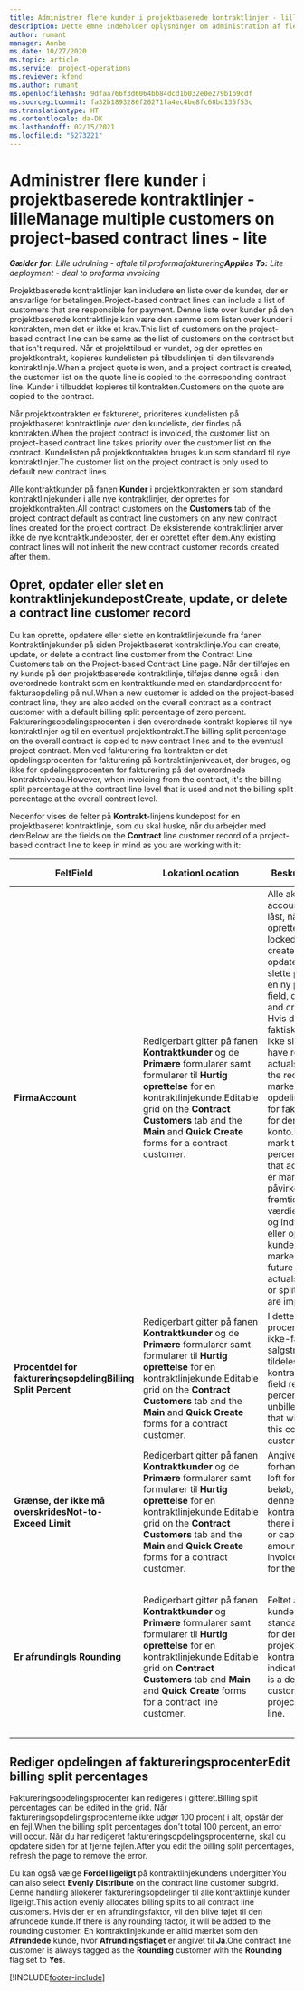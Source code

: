 ```yaml
---
title: Administrer flere kunder i projektbaserede kontraktlinjer - lille
description: Dette emne indeholder oplysninger om administration af flere kunder på projektbaserede kontraktlinjer.
author: rumant
manager: Annbe
ms.date: 10/27/2020
ms.topic: article
ms.service: project-operations
ms.reviewer: kfend
ms.author: rumant
ms.openlocfilehash: 9dfaa766f3d6064bb84dcd1b032e0e279b1b9cdf
ms.sourcegitcommit: fa32b1893286f20271fa4ec4be8fc68bd135f53c
ms.translationtype: HT
ms.contentlocale: da-DK
ms.lasthandoff: 02/15/2021
ms.locfileid: "5273221"
---
```

# <a name="manage-multiple-customers-on-project-based-contract-lines---lite"></a><span data-ttu-id="a82bf-103">Administrer flere kunder i projektbaserede kontraktlinjer - lille</span><span class="sxs-lookup"><span data-stu-id="a82bf-103">Manage multiple customers on project-based contract lines - lite</span></span>

<span data-ttu-id="a82bf-104">_**Gælder for:** Lille udrulning - aftale til proformafakturering_</span><span class="sxs-lookup"><span data-stu-id="a82bf-104">_**Applies To:** Lite deployment - deal to proforma invoicing_</span></span>

<span data-ttu-id="a82bf-105">Projektbaserede kontraktlinjer kan inkludere en liste over de kunder, der er ansvarlige for betalingen.</span><span class="sxs-lookup"><span data-stu-id="a82bf-105">Project-based contract lines can include a list of customers that are responsible for payment.</span></span> <span data-ttu-id="a82bf-106">Denne liste over kunder på den projektbaserede kontraktlinje kan være den samme som listen over kunder i kontrakten, men det er ikke et krav.</span><span class="sxs-lookup"><span data-stu-id="a82bf-106">This list of customers on the project-based contract line can be same as the list of customers on the contract but that isn't required.</span></span> <span data-ttu-id="a82bf-107">Når et projekttilbud er vundet, og der oprettes en projektkontrakt, kopieres kundelisten på tilbudslinjen til den tilsvarende kontraktlinje.</span><span class="sxs-lookup"><span data-stu-id="a82bf-107">When a project quote is won, and a project contract is created, the customer list on the quote line is copied to the corresponding contract line.</span></span> <span data-ttu-id="a82bf-108">Kunder i tilbuddet kopieres til kontrakten.</span><span class="sxs-lookup"><span data-stu-id="a82bf-108">Customers on the quote are copied to the contract.</span></span>

<span data-ttu-id="a82bf-109">Når projektkontrakten er faktureret, prioriteres kundelisten på projektbaseret kontraktlinje over den kundeliste, der findes på kontrakten.</span><span class="sxs-lookup"><span data-stu-id="a82bf-109">When the project contract is invoiced, the customer list on project-based contract line takes priority over the customer list on the contract.</span></span> <span data-ttu-id="a82bf-110">Kundelisten på projektkontrakten bruges kun som standard til nye kontraktlinjer.</span><span class="sxs-lookup"><span data-stu-id="a82bf-110">The customer list on the project contract is only used to default new contract lines.</span></span>

<span data-ttu-id="a82bf-111">Alle kontraktkunder på fanen **Kunder** i projektkontrakten er som standard kontraktlinjekunder i alle nye kontraktlinjer, der oprettes for projektkontrakten.</span><span class="sxs-lookup"><span data-stu-id="a82bf-111">All contract customers on the **Customers** tab of the project contract default as contract line customers on any new contract lines created for the project contract.</span></span> <span data-ttu-id="a82bf-112">De eksisterende kontraktlinjer arver ikke de nye kontraktkundeposter, der er oprettet efter dem.</span><span class="sxs-lookup"><span data-stu-id="a82bf-112">Any existing contract lines will not inherit the new contract customer records created after them.</span></span>

## <a name="create-update-or-delete-a-contract-line-customer-record"></a><span data-ttu-id="a82bf-113">Opret, opdater eller slet en kontraktlinjekundepost</span><span class="sxs-lookup"><span data-stu-id="a82bf-113">Create, update, or delete a contract line customer record</span></span>

<span data-ttu-id="a82bf-114">Du kan oprette, opdatere eller slette en kontraktlinjekunde fra fanen Kontraktlinjekunder på siden Projektbaseret kontraktlinje.</span><span class="sxs-lookup"><span data-stu-id="a82bf-114">You can create, update, or delete a contract line customer from the Contract Line Customers tab on the Project-based Contract Line page.</span></span> <span data-ttu-id="a82bf-115">Når der tilføjes en ny kunde på den projektbaserede kontraktlinje, tilføjes denne også i den overordnede kontrakt som en kontraktkunde med en standardprocent for fakturaopdeling på nul.</span><span class="sxs-lookup"><span data-stu-id="a82bf-115">When a new customer is added on the project-based contract line, they are also added on the overall contract as a contract customer with a default billing split percentage of zero percent.</span></span> <span data-ttu-id="a82bf-116">Faktureringsopdelingsprocenten i den overordnede kontrakt kopieres til nye kontraktlinjer og til en eventuel projektkontrakt.</span><span class="sxs-lookup"><span data-stu-id="a82bf-116">The billing split percentage on the overall contract is copied to new contract lines and to the eventual project contract.</span></span> <span data-ttu-id="a82bf-117">Men ved fakturering fra kontrakten er det opdelingsprocenten for fakturering på kontraktlinjeniveauet, der bruges, og ikke for opdelingsprocenten for fakturering på det overordnede kontraktniveau.</span><span class="sxs-lookup"><span data-stu-id="a82bf-117">However, when invoicing from the contract, it's the billing split percentage at the contract line level that is used and not the billing split percentage at the overall contract level.</span></span>

<span data-ttu-id="a82bf-118">Nedenfor vises de felter på **Kontrakt**-linjens kundepost for en projektbaseret kontraktlinje, som du skal huske, når du arbejder med den:</span><span class="sxs-lookup"><span data-stu-id="a82bf-118">Below are the fields on the **Contract** line customer record of a project-based contract line to keep in mind as you are working with it:</span></span>

| <span data-ttu-id="a82bf-119">Felt</span><span class="sxs-lookup"><span data-stu-id="a82bf-119">Field</span></span> | <span data-ttu-id="a82bf-120">Lokation</span><span class="sxs-lookup"><span data-stu-id="a82bf-120">Location</span></span> | <span data-ttu-id="a82bf-121">Beskrivelse</span><span class="sxs-lookup"><span data-stu-id="a82bf-121">Description</span></span> | <span data-ttu-id="a82bf-122">Downstream-virkning</span><span class="sxs-lookup"><span data-stu-id="a82bf-122">Downstream impact</span></span> |
| --- | --- | --- | --- |
| <span data-ttu-id="a82bf-123">**Firma**</span><span class="sxs-lookup"><span data-stu-id="a82bf-123">**Account**</span></span> | <span data-ttu-id="a82bf-124">Redigerbart gitter på fanen **Kontraktkunder** og de **Primære** formularer samt formularer til **Hurtig oprettelse** for en kontraktlinjekunde.</span><span class="sxs-lookup"><span data-stu-id="a82bf-124">Editable grid on the **Contract Customers** tab and the **Main** and **Quick Create** forms for a contract customer.</span></span> | <span data-ttu-id="a82bf-125">Alle aktive konti.</span><span class="sxs-lookup"><span data-stu-id="a82bf-125">All active accounts.</span></span> <span data-ttu-id="a82bf-126">Dette felt er låst, når posten er oprettet.</span><span class="sxs-lookup"><span data-stu-id="a82bf-126">This field is locked after the record is created.</span></span> <span data-ttu-id="a82bf-127">Hvis du vil opdatere feltet, skal du slette posten og oprette en ny post.</span><span class="sxs-lookup"><span data-stu-id="a82bf-127">To update the field, delete the record, and create a new record.</span></span> <span data-ttu-id="a82bf-128">Hvis du har registreret faktiske værdier, kan du ikke slette posten.</span><span class="sxs-lookup"><span data-stu-id="a82bf-128">If you have recorded any actuals, you can't delete the record.</span></span> <span data-ttu-id="a82bf-129">Du kan dog markere opdelingsprocentdelen for fakturering som nul for den pågældende konto.</span><span class="sxs-lookup"><span data-stu-id="a82bf-129">However, you can mark the billing split percentage as zero for that account.</span></span> <span data-ttu-id="a82bf-130">Når posten er markeret med nul, påvirkes eventuelle fremtidige faktiske værdier for omkostninger og indtægter, der skyldes eller opdeles til denne kunde.</span><span class="sxs-lookup"><span data-stu-id="a82bf-130">When the record is marked as zero, any future cost and revenue actuals that are attributed or split to this customer are impacted.</span></span> | <span data-ttu-id="a82bf-131">Når du vælger en konto på den overordnede liste over konti for at tilføje og gemme dem, tilføjes kontraktlinjekunden også som en kontraktkunde.</span><span class="sxs-lookup"><span data-stu-id="a82bf-131">When you pick an account from the master list of accounts to add and save them, the contract line customer is also added as a contract customer.</span></span> <span data-ttu-id="a82bf-132">Kontraktlinjekunder bruges, når der genereres fakturaer.</span><span class="sxs-lookup"><span data-stu-id="a82bf-132">Contract line customers are used when invoices are generated.</span></span> |
| <span data-ttu-id="a82bf-133">**Procentdel for faktureringsopdeling**</span><span class="sxs-lookup"><span data-stu-id="a82bf-133">**Billing Split Percent**</span></span> | <span data-ttu-id="a82bf-134">Redigerbart gitter på fanen **Kontraktkunder** og de **Primære** formularer samt formularer til **Hurtig oprettelse** for en kontraktlinjekunde.</span><span class="sxs-lookup"><span data-stu-id="a82bf-134">Editable grid on the **Contract Customers** tab and the **Main** and **Quick Create** forms for a contract customer.</span></span> | <span data-ttu-id="a82bf-135">I dette felt vises procentdelen af hver ikke-faktureret salgstransaktion, der skal tildeles denne kontraktlinjekunde.</span><span class="sxs-lookup"><span data-stu-id="a82bf-135">This field represents the percentage of each unbilled sales transaction that will be attributed to this contract line customer.</span></span> | <span data-ttu-id="a82bf-136">Kontraktlinjekunder og faktureringsopdelingsprocenter bruges, når faktiske værdier oprettes efter godkendelsen, og når fakturaen genereres.</span><span class="sxs-lookup"><span data-stu-id="a82bf-136">Contract line customers and billing split percentages are used when actuals are created after approval and when the invoice is generated.</span></span> |
| <span data-ttu-id="a82bf-137">**Grænse, der ikke må overskrides**</span><span class="sxs-lookup"><span data-stu-id="a82bf-137">**Not-to-Exceed Limit**</span></span> | <span data-ttu-id="a82bf-138">Redigerbart gitter på fanen **Kontraktkunder** og de **Primære** formularer samt formularer til **Hurtig oprettelse** for en kontraktlinjekunde.</span><span class="sxs-lookup"><span data-stu-id="a82bf-138">Editable grid on the **Contract Customers** tab and the **Main** and **Quick Create** forms for a contract customer.</span></span> | <span data-ttu-id="a82bf-139">Angiver, om der er en forhandlet grænse eller loft for det samlede beløb, der faktureres denne kunde for kontraktlinjen.</span><span class="sxs-lookup"><span data-stu-id="a82bf-139">Indicates if there is a negotiated limit or cap to the overall amount that will be invoiced to this customer for the contract line.</span></span> | <span data-ttu-id="a82bf-140">Grænsen, der ikke må overskrides for kontraktlinjekunden, bruges, når der oprettes faktiske værdier og genereres fakturaer.</span><span class="sxs-lookup"><span data-stu-id="a82bf-140">The not-to-exceed limit for the contract line customer is used when actuals are created and the invoices are generated.</span></span> |
| <span data-ttu-id="a82bf-141">**Er afrunding**</span><span class="sxs-lookup"><span data-stu-id="a82bf-141">**Is Rounding**</span></span> | <span data-ttu-id="a82bf-142">Redigerbart gitter på fanen **Kontraktkunder** og **Primære** formularer samt formularer til **Hurtig oprettelse** for en kontraktlinjekunde.</span><span class="sxs-lookup"><span data-stu-id="a82bf-142">Editable grid on **Contract Customers** tab and **Main** and **Quick Create** forms for a contract line customer.</span></span> | <span data-ttu-id="a82bf-143">Feltet angiver, om denne kunde er en standardafrundingskunde for denne projektbaserede kontraktlinje.</span><span class="sxs-lookup"><span data-stu-id="a82bf-143">This field indicates if this customer is a default rounding customer for this project-based contract line.</span></span> | <span data-ttu-id="a82bf-144">Når du opretter en faktisk værdi i henhold til den faktureringsopdelingsprocenten, kan der være visse afrundingsdifferencer.</span><span class="sxs-lookup"><span data-stu-id="a82bf-144">When you generate an actual according to the billing split percentage, there may be some rounding differences.</span></span> <span data-ttu-id="a82bf-145">Denne kunde er i dette tilfælde blevet tilskrevet afrundingsdifferencerne.</span><span class="sxs-lookup"><span data-stu-id="a82bf-145">This customer is attributed the rounding differences in this case.</span></span> |

## <a name="edit-billing-split-percentages"></a><span data-ttu-id="a82bf-146">Rediger opdelingen af faktureringsprocenter</span><span class="sxs-lookup"><span data-stu-id="a82bf-146">Edit billing split percentages</span></span>

<span data-ttu-id="a82bf-147">Faktureringsopdelingsprocenter kan redigeres i gitteret.</span><span class="sxs-lookup"><span data-stu-id="a82bf-147">Billing split percentages can be edited in the grid.</span></span> <span data-ttu-id="a82bf-148">Når faktureringsopdelingsprocenterne ikke udgør 100 procent i alt, opstår der en fejl.</span><span class="sxs-lookup"><span data-stu-id="a82bf-148">When the billing split percentages don't total 100 percent, an error will occur.</span></span> <span data-ttu-id="a82bf-149">Når du har redigeret faktureringsopdelingsprocenterne, skal du opdatere siden for at fjerne fejlen.</span><span class="sxs-lookup"><span data-stu-id="a82bf-149">After you edit the billing split percentages, refresh the page to remove the error.</span></span>

<span data-ttu-id="a82bf-150">Du kan også vælge **Fordel ligeligt** på kontraktlinjekundens undergitter.</span><span class="sxs-lookup"><span data-stu-id="a82bf-150">You can also select **Evenly Distribute** on the contract line customer subgrid.</span></span> <span data-ttu-id="a82bf-151">Denne handling allokerer faktureringsopdelinger til alle kontraktlinje kunder ligeligt.</span><span class="sxs-lookup"><span data-stu-id="a82bf-151">This action evenly allocates billing splits to all contract line customers.</span></span> <span data-ttu-id="a82bf-152">Hvis der er en afrundingsfaktor, vil den blive føjet til den afrundede kunde.</span><span class="sxs-lookup"><span data-stu-id="a82bf-152">If there is any rounding factor, it will be added to the rounding customer.</span></span> <span data-ttu-id="a82bf-153">En kontraktlinjekunde er altid mærket som den **Afrundede** kunde, hvor **Afrundingsflaget** er angivet til **Ja**.</span><span class="sxs-lookup"><span data-stu-id="a82bf-153">One contract line customer is always tagged as the **Rounding** customer with the **Rounding** flag set to **Yes**.</span></span>


[!INCLUDE[footer-include](../../includes/footer-banner.md)]